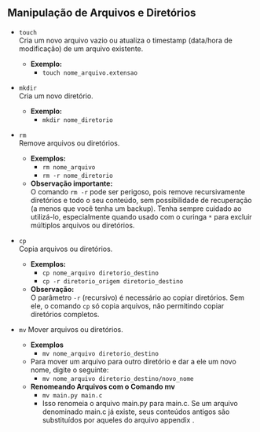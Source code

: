 ## **Manipulação de Arquivos e Diretórios**

- `touch`  
  Cria um novo arquivo vazio ou atualiza o timestamp (data/hora de modificação) de um arquivo existente.  
  - **Exemplo:**  
    - `touch nome_arquivo.extensao`

- `mkdir`  
  Cria um novo diretório.  
  - **Exemplo:**  
    - `mkdir nome_diretorio`

- `rm`  
  Remove arquivos ou diretórios.  
  - **Exemplos:**  
    - `rm nome_arquivo`  
    - `rm -r nome_diretorio`  
  - **Observação importante:**  
    O comando `rm -r` pode ser perigoso, pois remove recursivamente diretórios e todo o seu conteúdo, sem possibilidade de recuperação (a menos que você tenha um backup). Tenha sempre cuidado ao utilizá-lo, especialmente quando usado com o curinga `*` para excluir múltiplos arquivos ou diretórios.

- `cp`  
  Copia arquivos ou diretórios.  
  - **Exemplos:**  
    - `cp nome_arquivo diretorio_destino`  
    - `cp -r diretorio_origem diretorio_destino`  
  - **Observação:**  
    O parâmetro `-r` (recursivo) é necessário ao copiar diretórios. Sem ele, o comando `cp` só copia arquivos, não permitindo copiar diretórios completos.

- `mv`
  Mover arquivos ou diretórios.
  - **Exemplos**
    - `mv nome_arquivo diretorio_destino`
  - Para mover um arquivo para outro diretório e dar a ele um novo nome, digite o seguinte:
    - `mv nome_arquivo diretorio_destino/novo_nome`
  - **Renomeando Arquivos com o Comando mv**
    - `mv main.py main.c`
     - Isso renomeia o arquivo main.py para main.c. Se um arquivo denominado main.c já existe, seus conteúdos antigos são substituídos por aqueles do arquivo appendix .